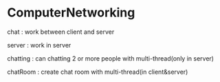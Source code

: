 # ComputerNetworking

chat : work between client and server

server : work in server

chatting : can chatting 2 or more people with multi-thread(only in server)

chatRoom : create chat room with multi-thread(in client&server)
